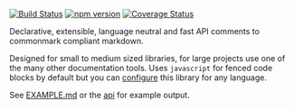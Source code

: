[![Build Status](https://travis-ci.org/tmpfs/mkapi.svg?v=2)](https://travis-ci.org/tmpfs/mkapi)
[![npm version](http://img.shields.io/npm/v/mkapi.svg?v=2)](https://npmjs.org/package/mkapi)
[![Coverage Status](https://coveralls.io/repos/tmpfs/mkapi/badge.svg?branch=master&service=github&v=2)](https://coveralls.io/github/tmpfs/mkapi?branch=master)

Declarative, extensible, language neutral and fast API comments to commonmark compliant markdown.

Designed for small to medium sized libraries, for large projects use one of the many other documentation tools. Uses `javascript` for fenced code blocks by default but you can [configure](#conf) this library for any language.

See [EXAMPLE.md](/EXAMPLE.md) or the [api](#api) for example output.
